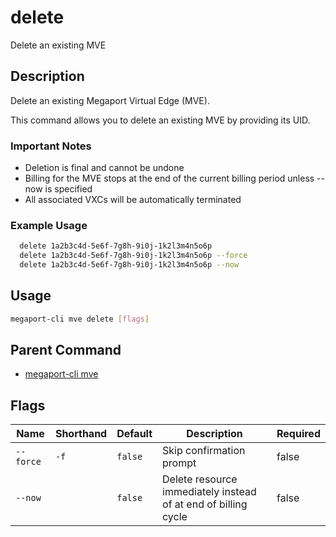 # delete

Delete an existing MVE

## Description

Delete an existing Megaport Virtual Edge (MVE).

This command allows you to delete an existing MVE by providing its UID.

### Important Notes
  - Deletion is final and cannot be undone
  - Billing for the MVE stops at the end of the current billing period unless --now is specified
  - All associated VXCs will be automatically terminated

### Example Usage

```sh
  delete 1a2b3c4d-5e6f-7g8h-9i0j-1k2l3m4n5o6p
  delete 1a2b3c4d-5e6f-7g8h-9i0j-1k2l3m4n5o6p --force
  delete 1a2b3c4d-5e6f-7g8h-9i0j-1k2l3m4n5o6p --now
```

## Usage

```sh
megaport-cli mve delete [flags]
```


## Parent Command

* [megaport-cli mve](megaport-cli_mve.md)


## Flags

| Name | Shorthand | Default | Description | Required |
|------|-----------|---------|-------------|----------|
| `--force` | `-f` | `false` | Skip confirmation prompt | false |
| `--now` |  | `false` | Delete resource immediately instead of at end of billing cycle | false |


